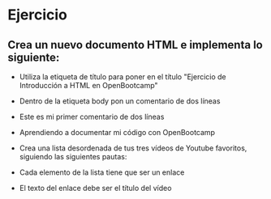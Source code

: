 # Ejercicio
## Crea un nuevo documento HTML e implementa lo siguiente:

- Utiliza la etiqueta de título para poner en el título "Ejercicio de Introducción a HTML en OpenBootcamp"

- Dentro de la etiqueta body pon un comentario de dos líneas

- Este es mi primer comentario de dos líneas

- Aprendiendo a documentar mi código con OpenBootcamp

- Crea una lista desordenada de tus tres vídeos de Youtube favoritos, siguiendo las siguientes pautas:

- Cada elemento de la lista tiene que ser un enlace

- El texto del enlace debe ser el título del vídeo
